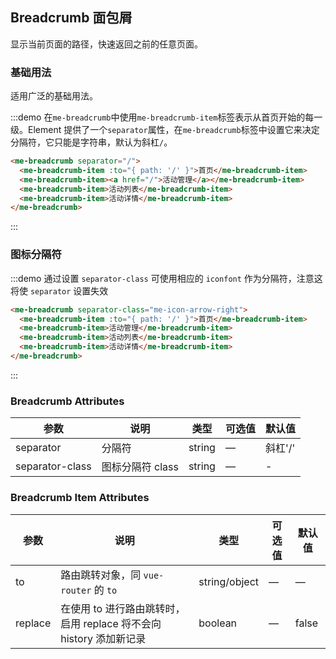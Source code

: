 ## Breadcrumb 面包屑

显示当前页面的路径，快速返回之前的任意页面。

### 基础用法

适用广泛的基础用法。

:::demo 在`me-breadcrumb`中使用`me-breadcrumb-item`标签表示从首页开始的每一级。Element 提供了一个`separator`属性，在`me-breadcrumb`标签中设置它来决定分隔符，它只能是字符串，默认为斜杠`/`。

```html
<me-breadcrumb separator="/">
  <me-breadcrumb-item :to="{ path: '/' }">首页</me-breadcrumb-item>
  <me-breadcrumb-item><a href="/">活动管理</a></me-breadcrumb-item>
  <me-breadcrumb-item>活动列表</me-breadcrumb-item>
  <me-breadcrumb-item>活动详情</me-breadcrumb-item>
</me-breadcrumb>
```

:::

### 图标分隔符

:::demo 通过设置 `separator-class` 可使用相应的 `iconfont` 作为分隔符，注意这将使 `separator` 设置失效

```html
<me-breadcrumb separator-class="me-icon-arrow-right">
  <me-breadcrumb-item :to="{ path: '/' }">首页</me-breadcrumb-item>
  <me-breadcrumb-item>活动管理</me-breadcrumb-item>
  <me-breadcrumb-item>活动列表</me-breadcrumb-item>
  <me-breadcrumb-item>活动详情</me-breadcrumb-item>
</me-breadcrumb>
```

:::

### Breadcrumb Attributes

| 参数            | 说明             | 类型   | 可选值 | 默认值  |
| --------------- | ---------------- | ------ | ------ | ------- |
| separator       | 分隔符           | string | —      | 斜杠'/' |
| separator-class | 图标分隔符 class | string | —      | -       |

### Breadcrumb Item Attributes

| 参数 | 说明 | 类型 | 可选值 | 默认值 |
| --- | --- | --- | --- | --- |
| to | 路由跳转对象，同 `vue-router` 的 `to` | string/object | — | — |
| replace | 在使用 to 进行路由跳转时，启用 replace 将不会向 history 添加新记录 | boolean | — | false |
